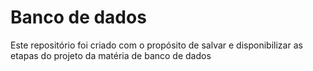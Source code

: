 # Banco de dados
Este repositório foi criado com o propósito de salvar e disponibilizar as etapas do projeto da matéria de banco de dados
